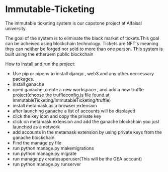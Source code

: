 # Immutable-Ticketing

The immutable ticketing system is our capstone project at Alfaisal university.

The goal of the system is to eliminate the black market of tickets.This goal can be acheived using blockchain technology. Tickets are NFT's meaning they can neither be forged nor sold to more than one person.
This system is built using the etheruem public blockchain


How to install and run the project:

 - Use pip or pipenv to install django , web3 and any other neccessary packages.
 - install ganache
 - open ganache ,create a new workspace , and add a new truffle project(choose the truffleconfig.js file found at immutableTicketing/immutableTicketing/truffle)
 - install metamask as a browser extension
 - after launching ganache a list of accounts will be displayed
 - click the key icon and copy the private key
 - click on metamask extension and add the ganache blockchain you just launched as a network
 - add accounts in the metamask extension by using private keys from the ganache blockchain
 - Find the manage.py file
 - run python manage.py makemigrations
 - run python manage.py migrate
 - run manage.py createsuperuser(This will be the GEA account)
 - run python manage.py runserver
